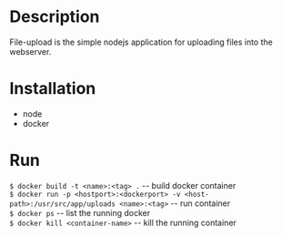 # Description 
File-upload is the simple nodejs application for uploading files into the
webserver. 

# Installation
* node
* docker

# Run 
`$ docker build -t <name>:<tag> .` -- build docker container   
`$ docker run -p <hostport>:<dockerport> -v <host-path>:/usr/src/app/uploads <name>:<tag>` --  run container   
`$ docker ps` -- list the running docker    
`$ docker kill <container-name>` -- kill the running container   
